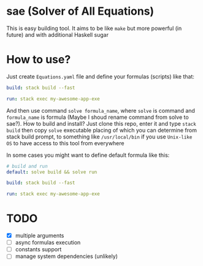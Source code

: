 # sae (Solver of All Equations)

This is easy building tool. It aims to be like `make` but more powerful (in future) and with additional Haskell sugar

# How to use?

Just create `Equations.yaml` file and define your formulas (scripts) like that:

```yaml
build: stack build --fast

run: stack exec my-awesome-app-exe
```

And then use command `solve formula_name`, where `solve` is command and `formula_name` is formula (Maybe I shoud rename command from solve to sae?). How to build and install? Just clone this repo, enter it and type `stack build` then copy `solve` executable placing of which you can determine from stack build prompt, to something like `/usr/local/bin` if you use `Unix-like OS` to have access to this tool from everywhere

In some cases you might want to define default formula like this:

```yaml
# build and run
default: solve build && solve run

build: stack build --fast

run: stack exec my-awesome-app-exe
```

# TODO
- [x] multiple arguments
- [ ] async formulas execution
- [ ] constants support
- [ ] manage system dependencies (unlikely)
